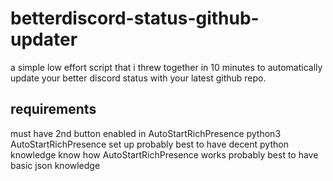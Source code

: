 # betterdiscord-status-github-updater
a simple low effort script that i threw together in 10 minutes to automatically update your better discord status with your latest github repo.
## requirements
must have 2nd button enabled in AutoStartRichPresence
python3
AutoStartRichPresence set up
probably best to have decent python knowledge
know how AutoStartRichPresence works
probably best to have basic json knowledge
